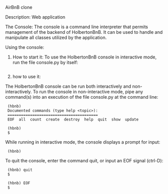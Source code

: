 AirBnB clone

Description:
Web application

The Console:
The console is a command line interpreter that permits management of the backend of HolbertonBnB. It can be used to handle and manipulate all classes utilized by the application.

Using the console:
1. How to start it:
To use the HolbertonBnB console in interactive mode, run the file console.py by itself:

``` $ ./console.py 
```
2. how to use it:

The HolbertonBnB console can be run both interactively and non-interactively. To run the console in non-interactive mode, pipe any command(s) into an execution of the file console.py at the command line:

``` $ echo "help" | ./console.py 
 (hbnb)
 Documented commands (type help <topic>):
 ========================================
 EOF  all  count  create  destroy  help  quit  show  update

 (hbnb) 
 $ 
```
While running in interactive mode, the console displays a prompt for input:

``` $ ./console.py
 (hbnb) 
```
To quit the console, enter the command quit, or input an EOF signal (ctrl-D):

``` $ ./console.py
 (hbnb) quit
 $
```

``` $ ./console.py
 (hbnb) EOF
 $
```
